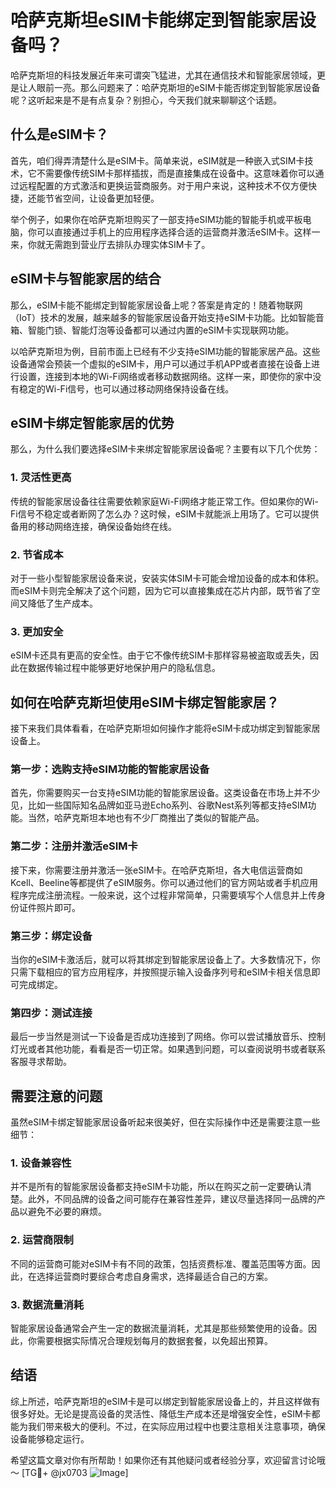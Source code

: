 # 哈萨克斯坦eSIM卡能绑定到智能家居设备吗？

哈萨克斯坦的科技发展近年来可谓突飞猛进，尤其在通信技术和智能家居领域，更是让人眼前一亮。那么问题来了：哈萨克斯坦的eSIM卡能否绑定到智能家居设备呢？这听起来是不是有点复杂？别担心，今天我们就来聊聊这个话题。

## 什么是eSIM卡？

首先，咱们得弄清楚什么是eSIM卡。简单来说，eSIM就是一种嵌入式SIM卡技术，它不需要像传统SIM卡那样插拔，而是直接集成在设备中。这意味着你可以通过远程配置的方式激活和更换运营商服务。对于用户来说，这种技术不仅方便快捷，还能节省空间，让设备更加轻便。

举个例子，如果你在哈萨克斯坦购买了一部支持eSIM功能的智能手机或平板电脑，你可以直接通过手机上的应用程序选择合适的运营商并激活eSIM卡。这样一来，你就无需跑到营业厅去排队办理实体SIM卡了。

## eSIM卡与智能家居的结合

那么，eSIM卡能不能绑定到智能家居设备上呢？答案是肯定的！随着物联网（IoT）技术的发展，越来越多的智能家居设备开始支持eSIM卡功能。比如智能音箱、智能门锁、智能灯泡等设备都可以通过内置的eSIM卡实现联网功能。

以哈萨克斯坦为例，目前市面上已经有不少支持eSIM功能的智能家居产品。这些设备通常会预装一个虚拟的eSIM卡，用户可以通过手机APP或者直接在设备上进行设置，连接到本地的Wi-Fi网络或者移动数据网络。这样一来，即使你的家中没有稳定的Wi-Fi信号，也可以通过移动网络保持设备在线。

## eSIM卡绑定智能家居的优势

那么，为什么我们要选择eSIM卡来绑定智能家居设备呢？主要有以下几个优势：

### 1. 灵活性更高

传统的智能家居设备往往需要依赖家庭Wi-Fi网络才能正常工作。但如果你的Wi-Fi信号不稳定或者断网了怎么办？这时候，eSIM卡就能派上用场了。它可以提供备用的移动网络连接，确保设备始终在线。

### 2. 节省成本

对于一些小型智能家居设备来说，安装实体SIM卡可能会增加设备的成本和体积。而eSIM卡则完全解决了这个问题，因为它可以直接集成在芯片内部，既节省了空间又降低了生产成本。

### 3. 更加安全

eSIM卡还具有更高的安全性。由于它不像传统SIM卡那样容易被盗取或丢失，因此在数据传输过程中能够更好地保护用户的隐私信息。

## 如何在哈萨克斯坦使用eSIM卡绑定智能家居？

接下来我们具体看看，在哈萨克斯坦如何操作才能将eSIM卡成功绑定到智能家居设备上。

### 第一步：选购支持eSIM功能的智能家居设备

首先，你需要购买一台支持eSIM功能的智能家居设备。这类设备在市场上并不少见，比如一些国际知名品牌如亚马逊Echo系列、谷歌Nest系列等都支持eSIM功能。当然，哈萨克斯坦本地也有不少厂商推出了类似的智能产品。

### 第二步：注册并激活eSIM卡

接下来，你需要注册并激活一张eSIM卡。在哈萨克斯坦，各大电信运营商如Kcell、Beeline等都提供了eSIM服务。你可以通过他们的官方网站或者手机应用程序完成注册流程。一般来说，这个过程非常简单，只需要填写个人信息并上传身份证件照片即可。

### 第三步：绑定设备

当你的eSIM卡激活后，就可以将其绑定到智能家居设备上了。大多数情况下，你只需下载相应的官方应用程序，并按照提示输入设备序列号和eSIM卡相关信息即可完成绑定。

### 第四步：测试连接

最后一步当然是测试一下设备是否成功连接到了网络。你可以尝试播放音乐、控制灯光或者其他功能，看看是否一切正常。如果遇到问题，可以查阅说明书或者联系客服寻求帮助。

## 需要注意的问题

虽然eSIM卡绑定智能家居设备听起来很美好，但在实际操作中还是需要注意一些细节：

### 1. 设备兼容性

并不是所有的智能家居设备都支持eSIM卡功能，所以在购买之前一定要确认清楚。此外，不同品牌的设备之间可能存在兼容性差异，建议尽量选择同一品牌的产品以避免不必要的麻烦。

### 2. 运营商限制

不同的运营商可能对eSIM卡有不同的政策，包括资费标准、覆盖范围等方面。因此，在选择运营商时要综合考虑自身需求，选择最适合自己的方案。

### 3. 数据流量消耗

智能家居设备通常会产生一定的数据流量消耗，尤其是那些频繁使用的设备。因此，你需要根据实际情况合理规划每月的数据套餐，以免超出预算。

## 结语

综上所述，哈萨克斯坦的eSIM卡是可以绑定到智能家居设备上的，并且这样做有很多好处。无论是提高设备的灵活性、降低生产成本还是增强安全性，eSIM卡都能为我们带来极大的便利。不过，在实际应用过程中也要注意相关注意事项，确保设备能够稳定运行。

希望这篇文章对你有所帮助！如果你还有其他疑问或者经验分享，欢迎留言讨论哦～ [TG💪+ @jx0703 ![Image](https://github.com/user-attachments/assets/dbca1d08-cadb-493c-b0ec-ad6f7a83f270)]